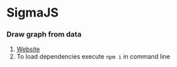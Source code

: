 # SigmaJS
### Draw graph from data
1. [Website](http://sigmajs.org/)
2. To load dependencies execute `npm i` in command line
